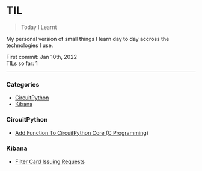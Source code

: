 # TIL
> Today I Learnt

My personal version of small things I learn day to day accross the technologies I use.

First commit: Jan 10th, 2022  
TILs so far: 1

---

### Categories

- [CircuitPython](#circuitpython)
- [Kibana](#kibana)

### CircuitPython

- [Add Function To CircuitPython Core (C Programming)](circuitpyhton/add-function-to-circuitpython-core-c-programming.md)

### Kibana

- [Filter Card Issuing Requests](kibana/filter-card-issuing-requests.md)
